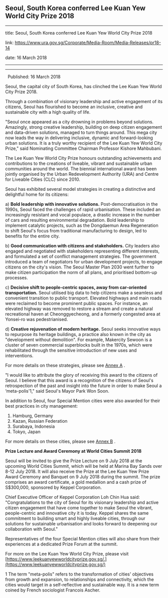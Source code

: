## Seoul, South Korea conferred Lee Kuan Yew World City Prize 2018
---
title: Seoul, South Korea conferred Lee Kuan Yew World City Prize 2018

link: https://www.ura.gov.sg/Corporate/Media-Room/Media-Releases/pr18-14

date: 16 March 2018

---

---------------------------------------------------------------

  Published: 16 March 2018

Seoul, the capital city of South Korea, has clinched the Lee Kuan Yew World City Prize 2018.   
  
Through a combination of visionary leadership and active engagement of its citizens, Seoul has flourished to become an inclusive, creative and sustainable city with a high quality of life.   
  
"Seoul once appeared as a city drowning in problems beyond solutions. Amazingly, strong creative leadership, building on deep citizen engagement and data-driven solutions, managed to turn things around. This mega city now leads the way in delivering inclusive, dynamic and forward-looking urban solutions. It is a truly worthy recipient of the Lee Kuan Yew World City Prize," said Nominating Committee Chairman Professor Kishore Mahbubani.  
  
The Lee Kuan Yew World City Prize honours outstanding achievements and contributions to the creations of liveable, vibrant and sustainable urban communities around the world. The biennial international award has been jointly organised by the Urban Redevelopment Authority (URA) and Centre for Liveable Cities (CLC) since 2010.   
  
Seoul has exhibited several model strategies in creating a distinctive and delightful home for its citizens:   
  
a) **Bold leadership with innovative solutions.** Post-democratisation in the 1990s, Seoul faced the challenges of rapid urbanisation. These included an increasingly resistant and vocal populace, a drastic increase in the number of cars and resulting environmental degradation. Bold leadership to implement catalytic projects, such as the Dongdaemun Area Regeneration to shift Seoul's focus from traditional manufacturing to design, led to benefits for the entire city.   
  
b) **Good communication with citizens and stakeholders.** City leaders also engaged and negotiated with stakeholders representing different interests, and formulated a set of conflict management strategies. The government introduced a team of negotiators for urban development projects, to engage citizens on the city's vision. The Seoul Master Plan 2030 went further to make citizen participation the norm of all plans, and prioritised bottom-up processes.   
  
c) **Decisive shift to people-centric spaces, away from car-oriented transportation.** Seoul utilised big data to help citizens make a seamless and convenient transition to public transport. Elevated highways and main roads were reclaimed to become prominent public spaces. For instance, an elevated highway was removed to restore a stream and create a natural recreational haven at Cheonggyecheong, and a formerly congested area at Yonsei-ro was pedestrianised.     
  
d) **Creative rejuvenation of modern heritage.** Seoul seeks innovative ways to repurpose its heritage buildings, a practice also known in the city as "development without demolition". For example, Makercity Sewoon is a cluster of seven commercial superblocks built in the 1970s, which were rehabilitated through the sensitive introduction of new uses and interventions.   
  
For more details on these strategies, please see [Annex A](https://www.ura.gov.sg/-/media/Corporate/Media-Room/2018/Mar/pr18-14a.pdf) .   
  
"I would like to attribute the glory of receiving this award to the citizens of Seoul. I believe that this award is a recognition of the citizens of Seoul's retrospection of the past and insight into the future in order to make Seoul a ‘meta-polis'1," said Seoul's Mayor Park Won Soon.   
  
In addition to Seoul, four Special Mention cities were also awarded for their best practices in city management:  
  
1. Hamburg, Germany  
2. Kazan, Russian Federation  
3. Surabaya, Indonesia  
4. Tokyo, Japan   
  
For more details on these cities, please see [Annex B](https://www.ura.gov.sg/-/media/Corporate/Media-Room/2018/Mar/pr18-14b.pdf) .   
  
**Prize Lecture and Award Ceremony at World Cities Summit 2018**  
  
Seoul will be invited to give the Prize Lecture on 9 July 2018 at the upcoming World Cities Summit, which will be held at Marina Bay Sands over 8-12 July 2018. It will also receive the Prize at the Lee Kuan Yew Prize Award Ceremony and Banquet on 9 July 2018 during the summit. The prize comprises an award certificate, a gold medallion and a cash prize of S$300,000, sponsored by Keppel Corporation.   
  
Chief Executive Officer of Keppel Corporation Loh Chin Hua said: "Congratulations to the city of Seoul for its visionary leadership and active citizen engagement that have come together to make Seoul the vibrant, people-centric and innovative city it is today. Keppel shares the same commitment to building smart and highly liveable cities, through our solutions for sustainable urbanisation and looks forward to deepening our collaboration with Seoul."  
  
Representatives of the four Special Mention cities will also share from their experiences at a dedicated Prize Forum at the summit.   
  
For more on the Lee Kuan Yew World City Prize, please visit [https://www.leekuanyewworldcityprize.gov.sg/.](https://www.leekuanyewworldcityprize.gov.sg/)



[](http://www.leekuanyewworldcityprize.com.sg)1 The term "meta-polis" refers to the transformation of cities' objectives from growth and expansion, to relationships and connectivity, which the cities would target in a self-reflective and sustainable way. It is a new term coined by French sociologist Francois Ascher.